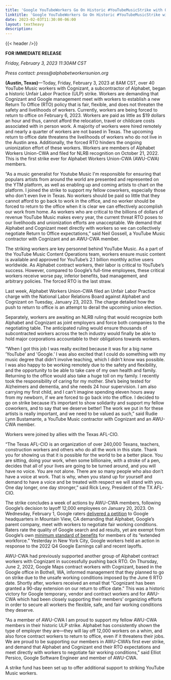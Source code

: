 ```yaml
---
title: 'Google YouTubeWorkers Go On Historic #YouTubeMusicStrike with Overwhelming Support'
linktitle: 'Google YouTubeWorkers Go On Historic #YouTubeMusicStrike with Overwhelming Support'
date: 2023-02-03T11:30:00-06:00
layout: textheavy
description:
---
```


{{< header />}}

**FOR IMMEDIATE RELEASE**

_Friday, February 3, 2023 11:30AM CST_

_Press contact: press@alphabetworkersunion.org_

**(Austin, Texas)**—Today, Friday, February 3, 2023 at 8AM CST, over 40 YouTube Music workers with Cognizant, a subcontractor of Alphabet, began a historic Unfair Labor Practice (ULP) strike. Workers are demanding that Cognizant and Google management meet with workers to establish a new Return To Office (RTO) policy that is fair, flexible, and does not threaten the safety and livelihoods of workers. Currently, workers are being forced to return to office on February 6, 2023. Workers are paid as little as $19 dollars an hour and thus, cannot afford the relocation, travel or childcare costs associated with in person work. A majority of workers were hired remotely and nearly a quarter of workers are not based in Texas. The upcoming return to office date threatens the livelihoods of workers who do not live in the Austin area. Additionally, the forced RTO hinders the ongoing unionization effort of these workers. Workers are members of Alphabet Workers Union-CWA and filed for NLRB recognition on October 21, 2022. This is the first strike ever for Alphabet Workers Union-CWA (AWU-CWA) members.

“As a music generalist for Youtube Music I'm responsible for ensuring that populars artists from around the world are presented and represented on the YTM platform, as well as enabling up and coming artists to chart on the platform. I joined the strike to support my fellow coworkers, especially those who don't even live in Texas. No workers should be paid so little that they cannot afford to go back to work in the office, and no worker should be forced to return to the office when it is clear we can effectively accomplish our work from home. As workers who are critical to the billions of dollars of revenue YouTube Music makes every year, the current threat RTO poses to our livelihoods and unionization efforts are unacceptable. We demand that Alphabet and Cognizant meet directly with workers so we can collectively negotiate Return to Office expectations,” said Neil Gossell, a YouTube Music contractor with Cognizant and an AWU-CWA member.

The striking workers are key personnel behind YouTube Music. As a part of the YouTube Music Content Operations team, workers ensure music content is available and approved for YouTube’s 2.1 billion monthly active users worldwide. As Alphabet contract workers, their labor is critical to YouTube’s success. However, compared to Google’s full-time employees, these critical workers receive worse pay, inferior benefits, bad management, and arbitrary policies. The forced RTO is the last straw.

Last week, Alphabet Workers Union-CWA filed an Unfair Labor Practice charge with the National Labor Relations Board against Alphabet and Cognizant on Tuesday, January 23, 2023. The charge detailed how the push to return to office is an attempt to derail the upcoming union election.

Separately, workers are awaiting an NLRB ruling that would recognize both Alphabet and Cognizant as joint employers and force both companies to the negotiating table. The anticipated ruling would ensure thousands of subcontracted workers across the tech industry would finally be able to hold major corporations accountable to their obligations towards workers.

“When I got this job I was really excited because it was for a big name ‘YouTube’ and 'Google.’ I was also excited that I could do something with my music degree that didn’t involve teaching, which I didn’t know was possible. I was also happy to be working remotely due to the safety and flexibility, and the opportunity to be able to take care of my own health and family. Returning to the office would also take a huge toll on my family. I recently took the responsibility of caring for my mother. She’s being tested for Alzheimers and dementia, and she needs 24 hour supervision. I am also carrying my first child, and I can’t imagine spending eleven hours away from my newborn, if we are forced to go back into the office. I decided to go on strike because it’s important to show solidarity and support my fellow coworkers, and to say that we deserve better! The work we put in for these artists is really important, and we need to be valued as such,” said Rudie Lynn Bustamante, a YouTube Music contractor with Cognizant and an AWU-CWA member.

Workers were joined by allies with the Texas AFL-CIO.

“The Texas AFL-CIO is an organization of over 240,000 Texans, teachers, construction workers and others who do all the work in this state. Thank you for showing us that it is possible for the world to be a better place. You are sitting, doing your work, when some billionaire, with a stroke of a pen, decides that all of your lives are going to be turned around, and you will have no voice. You are not alone. There are so many people who also don’t have a voice at work. That is why, when you stand up for yourself and demand to have a voice and be treated with respect we will stand with you. One day longer, one day stronger,” said Rick Levy, President of the TX AFL-CIO.

The strike concludes a week of actions by AWU-CWA members, following Google’s decision to layoff 12,000 employees on January 20, 2023. On Wednesday, February 1, Google raters [delivered a petition](https://www.ratersunion.org/) to Google headquarters in Mountain View, CA demanding that Alphabet, Google’s parent company, meet with workers to negotiate fair working conditions. Raters rate the quality of Google search and ad results, yet are exempt from Google’s own [minimum standard of benefits](https://about.google/extended-workforce) for members of its “extended workforce.” Yesterday in New York City, Google workers held an action in response to the 2022 Q4 Google Earnings call and recent layoffs.

AWU-CWA had previously supported another group of Alphabet contract workers with Cognizant in successfully pushing back RTO. On Thursday, June 2, 2022, Google Maps contract workers with Cognizant, based in the Google office in Bothell, WA, informed management that they planned to go on strike due to the unsafe working conditions imposed by the June 6 RTO date. Shortly after, workers received an email that “Cognizant has been granted a 90-day extension on our return to office date.” This was a historic victory for Google temporary, vendor and contract workers and for AWU-CWA which had been closely supporting their members’ organizing efforts in order to secure all workers the flexible, safe, and fair working conditions they deserve.

“As a member of AWU-CWA I am proud to support my fellow AWU-CWA members in their historic ULP strike. Alphabet has consistently shown the type of employer they are—they will lay off 12,000 workers on a whim, and also force contract workers to return to office, even if it threatens their jobs. We are proud to be supporting our members in AWU-CWA’s first ever strike, and demand that Alphabet and Cognizant end their RTO expectations and meet directly with workers to negotiate fair working conditions,” said Elliot Persico, Google Software Engineer and member of AWU-CWA.

A strike fund has been set up to offer additional support to striking YouTube Music workers.
